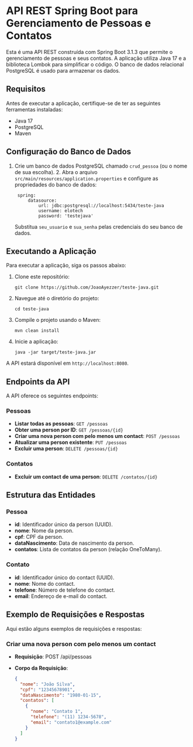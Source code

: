 # API REST Spring Boot para Gerenciamento de Pessoas e Contatos

Esta é uma API REST construída com Spring Boot 3.1.3 que permite o gerenciamento de pessoas e seus contatos. A aplicação utiliza Java 17 e a biblioteca Lombok para simplificar o código. O banco de dados relacional PostgreSQL é usado para armazenar os dados.

## Requisitos

Antes de executar a aplicação, certifique-se de ter as seguintes ferramentas instaladas:

- Java 17
- PostgreSQL
- Maven

## Configuração do Banco de Dados

1. Crie um banco de dados PostgreSQL chamado `crud_pessoa` (ou o nome de sua escolha).
   2. Abra o arquivo `src/main/resources/application.properties` e configure as propriedades do banco de dados:

   ```properties
    spring:
        datasource:
            url: jdbc:postgresql://localhost:5434/teste-java
            username: elotech
            password: 'testejava'
   ```

   Substitua `seu_usuario` e `sua_senha` pelas credenciais do seu banco de dados.

## Executando a Aplicação

Para executar a aplicação, siga os passos abaixo:

1. Clone este repositório:

   ```shell
   git clone https://github.com/JoaoAyezzer/teste-java.git
   ```

2. Navegue até o diretório do projeto:

   ```shell
   cd teste-java
   ```

3. Compile o projeto usando o Maven:

   ```shell
   mvn clean install
   ```

4. Inicie a aplicação:

   ```shell
   java -jar target/teste-java.jar
   ```

A API estará disponível em `http://localhost:8080`.

## Endpoints da API

A API oferece os seguintes endpoints:

### Pessoas

- **Listar todas as pessoas**: `GET /pessoas`
- **Obter uma person por ID**: `GET /pessoas/{id}`
- **Criar uma nova person com pelo menos um contact**: `POST /pessoas`
- **Atualizar uma person existente**: `PUT /pessoas`
- **Excluir uma person**: `DELETE /pessoas/{id}`

### Contatos
- **Excluir um contact de uma person**: `DELETE /contatos/{id}`

## Estrutura das Entidades

### Pessoa

- **id**: Identificador único da person (UUID).
- **nome**: Nome da person.
- **cpf**: CPF da person.
- **dataNascimento**: Data de nascimento da person.
- **contatos**: Lista de contatos da person (relação OneToMany).

### Contato

- **id**: Identificador único do contact (UUID).
- **nome**: Nome do contact.
- **telefone**: Número de telefone do contact.
- **email**: Endereço de e-mail do contact.

## Exemplo de Requisições e Respostas

Aqui estão alguns exemplos de requisições e respostas:

### Criar uma nova person com pelo menos um contact

- **Requisição**: POST /api/pessoas

- **Corpo da Requisição**:

  ```json
  {
    "nome": "João Silva",
    "cpf": "12345678901",
    "dataNascimento": "1980-01-15",
    "contatos": [
      {
        "nome": "Contato 1",
        "telefone": "(11) 1234-5678",
        "email": "contato1@example.com"
      }
    ]
  }
  ```
